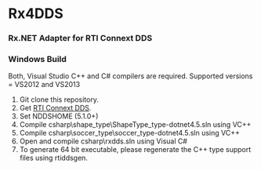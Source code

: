 Rx4DDS
======
### Rx.NET Adapter for RTI Connext DDS

### Windows Build
Both, Visual Studio C++ and C# compilers are required. Supported versions = VS2012 and VS2013 

1. Git clone this repository.
2. Get [RTI Connext DDS](http://www.rti.com/products/dds/).
3. Set NDDSHOME (5.1.0+)
4. Compile csharp\shape_type\ShapeType_type-dotnet4.5.sln using VC++
5. Compile csharp\soccer_type\soccer_type-dotnet4.5.sln using VC++
6. Open and compile csharp\rxdds.sln using Visual C#
7. To generate 64 bit executable, please regenerate the C++ type support files using rtiddsgen.
